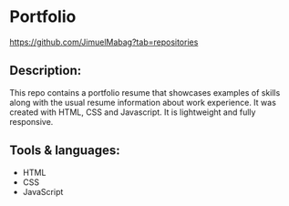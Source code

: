 # Portfolio
https://github.com/JimuelMabag?tab=repositories
## Description:
This repo contains a portfolio resume that showcases examples of  skills along with the usual resume information about work experience. It was created with HTML, CSS and Javascript. It is lightweight and fully responsive.
## Tools & languages:
* HTML
* CSS
* JavaScript

